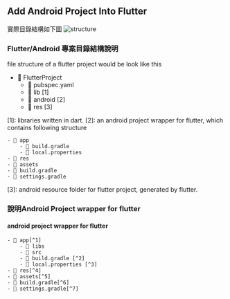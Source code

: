 
## Add Android Project Into Flutter
實際目錄結構如下圖
![structure](https://gordianknot1981.github.io/nxp_note/flutter/flutter_android_structure.png )

### Flutter/Android 專案目錄結構說明

file structure of a flutter project would be look like this
- 📁 FlutterProject
	- 📰 pubspec.yaml 
	- 📁 lib [1]
	- 📁 android [2]
	- 📁 res [3]


[1]:  libraries written in dart.
[2]:  an android project wrapper for flutter, which contains following structure

	- 📁 app
		- 📰 build.gradle
		- 📰 local.properties 
	- 📁 res
	- 📁 assets
	- 📰 build.gradle
	- 📰 settings.gradle
[3]: android resource folder for flutter project,  generated by flutter.

### 說明Android Project wrapper for flutter
#### android project wrapper for flutter
	- 📁 app[^1]
		- 📁 libs
		- 📁 src
		- 📰 build.gradle [^2]
		- 📰 local.properties [^3]
	- 📁 res[^4]
	- 📁 assets[^5]
	- 📰 build.gradle[^6]
	- 📰 settings.gradle[^7]

<!--stackedit_data:
eyJoaXN0b3J5IjpbLTE2ODI1MDE5OTIsODAxMjQzMjQ2LC0zNj
Q2ODAzMjEsLTE5MzY0NzkyNTUsLTE3NzQ2OTY4ODJdfQ==
-->